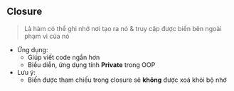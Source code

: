 ## Closure
>Là hàm có thể ghi nhớ nơi tạo ra nó & truy cập được biến bên ngoài phạm vi của nó

- Ứng dụng:
  - Giúp viết code ngắn hơn
  - Biểu diễn, ứng dụng tính **Private** trong OOP
- Lưu ý:
  - Biến được tham chiếu trong closure sẽ **không** được xoá khỏi bộ nhớ
